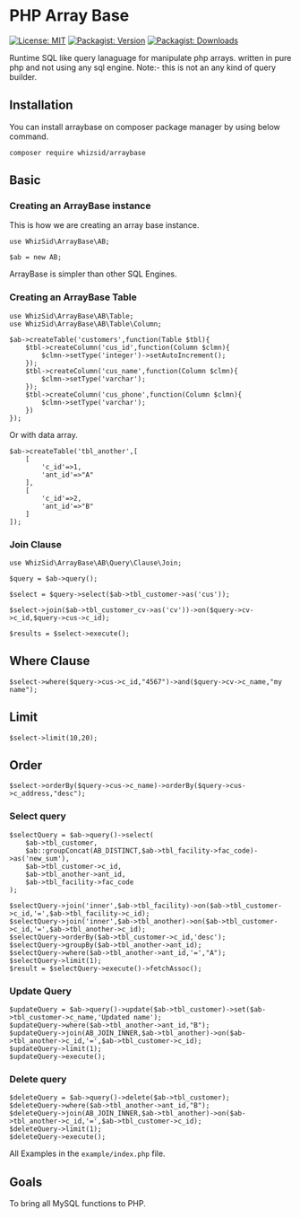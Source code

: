 # PHP Array Base

[![License: MIT](https://img.shields.io/badge/License-MIT-brightgreen.svg)](https://opensource.org/licenses/MIT)
[![Packagist: Version](https://img.shields.io/packagist/v/whizsid/arraybase.svg)](https://github.com/whizsid/arraybase/tree/0.0.1)
[![Packagist: Downloads](https://img.shields.io/packagist/dt/whizsid/arraybase.svg)](https://packagist.org/packages/whizsid/arraybase)

Runtime SQL like query lanaguage for manipulate php arrays. written in pure php and not using any sql engine. Note:- this is not an any kind of query builder.

## Installation

You can install arraybase on composer package manager by using below command.

```
composer require whizsid/arraybase
```

## Basic

### Creating an ArrayBase instance
This is how we are creating an array base instance.

```
use WhizSid\ArrayBase\AB;

$ab = new AB;
```
ArrayBase is simpler than other SQL Engines. 

### Creating an ArrayBase Table

```
use WhizSid\ArrayBase\AB\Table;
use WhizSid\ArrayBase\AB\Table\Column;

$ab->createTable('customers',function(Table $tbl){
    $tbl->createColumn('cus_id',function(Column $clmn){
        $clmn->setType('integer')->setAutoIncrement();
    });
    $tbl->createColumn('cus_name',function(Column $clmn){
        $clmn->setType('varchar');
    });
    $tbl->createColumn('cus_phone',function(Column $clmn){
        $clmn->setType('varchar');
    })
});

```
Or with data array.

```
$ab->createTable('tbl_another',[
	[
		'c_id'=>1,
		'ant_id'=>"A"
	],
	[
		'c_id'=>2,
		'ant_id'=>"B"
	]
]);

```

### Join Clause
```
use WhizSid\ArrayBase\AB\Query\Clause\Join;

$query = $ab->query();

$select = $query->select($ab->tbl_customer->as('cus'));

$select->join($ab->tbl_customer_cv->as('cv'))->on($query->cv->c_id,$query->cus->c_id);

$results = $select->execute();
```

## Where Clause
```
$select->where($query->cus->c_id,"4567")->and($query->cv->c_name,"my name");
```

## Limit
```
$select->limit(10,20);
```

## Order
```
$select->orderBy($query->cus->c_name)->orderBy($query->cus->c_address,"desc");
```

### Select query

```
$selectQuery = $ab->query()->select(
	$ab->tbl_customer,
	$ab::groupConcat(AB_DISTINCT,$ab->tbl_facility->fac_code)->as('new_sum'),
	$ab->tbl_customer->c_id,
	$ab->tbl_another->ant_id,
	$ab->tbl_facility->fac_code
);

$selectQuery->join('inner',$ab->tbl_facility)->on($ab->tbl_customer->c_id,'=',$ab->tbl_facility->c_id);
$selectQuery->join('inner',$ab->tbl_another)->on($ab->tbl_customer->c_id,'=',$ab->tbl_another->c_id);
$selectQuery->orderBy($ab->tbl_customer->c_id,'desc');
$selectQuery->groupBy($ab->tbl_another->ant_id);
$selectQuery->where($ab->tbl_another->ant_id,'=',"A");
$selectQuery->limit(1);
$result = $selectQuery->execute()->fetchAssoc();
```

### Update Query

```
$updateQuery = $ab->query()->update($ab->tbl_customer)->set($ab->tbl_customer->c_name,'Updated name');
$updateQuery->where($ab->tbl_another->ant_id,"B");
$updateQuery->join(AB_JOIN_INNER,$ab->tbl_another)->on($ab->tbl_another->c_id,'=',$ab->tbl_customer->c_id);
$updateQuery->limit(1);
$updateQuery->execute();
```

### Delete query

```
$deleteQuery = $ab->query()->delete($ab->tbl_customer);
$deleteQuery->where($ab->tbl_another->ant_id,"B");
$deleteQuery->join(AB_JOIN_INNER,$ab->tbl_another)->on($ab->tbl_another->c_id,'=',$ab->tbl_customer->c_id);
$deleteQuery->limit(1);
$deleteQuery->execute();
```

All Examples in the `example/index.php` file.

## Goals

To bring all MySQL functions to PHP.


